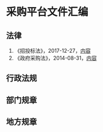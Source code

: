 # 采购平台文件汇编

## 法律
1. 《招投标法》，2017-12-27，[内容](docs/招投标法.txt)
2. 《政府采购法》，2014-08-31，[内容](docs/政府采购法.txt)

## 行政法规

## 部门规章

## 地方规章

